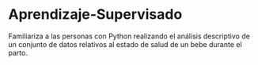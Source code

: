 # Aprendizaje-Supervisado
 Familiariza a las personas con  Python realizando el análisis descriptivo de un conjunto de datos relativos al estado de salud de un bebe durante el parto.

